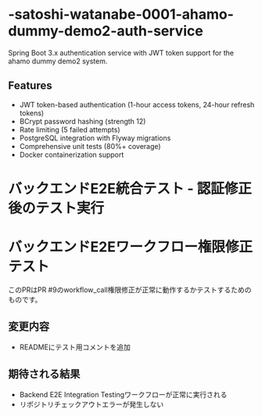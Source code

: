 # -satoshi-watanabe-0001-ahamo-dummy-demo2-auth-service

Spring Boot 3.x authentication service with JWT token support for the ahamo dummy demo2 system.

## Features
- JWT token-based authentication (1-hour access tokens, 24-hour refresh tokens)
- BCrypt password hashing (strength 12)
- Rate limiting (5 failed attempts)
- PostgreSQL integration with Flyway migrations
- Comprehensive unit tests (80%+ coverage)
- Docker containerization support
# バックエンドE2E統合テスト - 認証修正後のテスト実行
# バックエンドE2Eワークフロー権限修正テスト

このPRはPR #9のworkflow_call権限修正が正常に動作するかテストするためのものです。

## 変更内容
- READMEにテスト用コメントを追加

## 期待される結果
- Backend E2E Integration Testingワークフローが正常に実行される
- リポジトリチェックアウトエラーが発生しない

